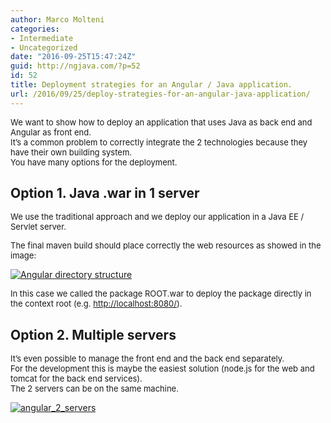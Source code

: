 ```yaml
---
author: Marco Molteni
categories:
- Intermediate
- Uncategorized
date: "2016-09-25T15:47:24Z"
guid: http://ngjava.com/?p=52
id: 52
title: Deployment strategies for an Angular / Java application.
url: /2016/09/25/deploy-strategies-for-an-angular-java-application/
---
```

<span style="font-size: small;">We want to show how to deploy an application that uses Java as back end and Angular as front end.<br /> </span><span style="font-size: small;">It’s a common problem to correctly integrate the 2 technologies because they have their own building system.<br /> </span><span style="font-size: small;">You have many options for the deployment.</span>

## Option 1. Java .war in 1 server

<span style="font-size: small;">We use the traditional approach and we deploy our application in a Java EE / Servlet server.</span>

<span style="font-size: small;">The final maven build should place correctly the web resources as showed in the image:</span>

[<img class="" style="background-image: none; padding-top: 0px; padding-left: 0px; display: inline; padding-right: 0px; border: 0px;" title="Angular directory structure" src="/assets/img/wp-content/uploads/2016/09/Angular-directory-structure_thumb.png?resize=204%2C470" alt="Angular directory structure" border="0" data-recalc-dims="1" />](https://marco.dev/assets/img/wp-content/uploads/2016/09/Angular-directory-structure.png)

<span style="font-size: small;">In this case we called the package ROOT.war to deploy the package directly in the context root (e.g. </span>[<span style="font-size: small;">http://localhost:8080/</span>](http://localhost:8080/)<span style="font-size: small;">).</span>

## Option 2. Multiple servers

<span style="font-size: small;">It’s even possible to manage the front end and the back end separately.<br /> </span><span style="font-size: small;">For the development this is maybe the easiest solution (node.js for the web and tomcat for the back end services).<br /> </span><span style="font-size: small;">The 2 servers can be on the same machine.</span>

[<img class="" style="background-image: none; padding-top: 0px; padding-left: 0px; display: inline; padding-right: 0px; border: 0px;" title="angular_2_servers" src="/assets/img/wp-content/uploads/2016/09/angular_2_servers_thumb.png?resize=216%2C240" alt="angular_2_servers" border="0" data-recalc-dims="1" />](https://marco.dev/assets/img/wp-content/uploads/2016/09/angular_2_servers.png)
